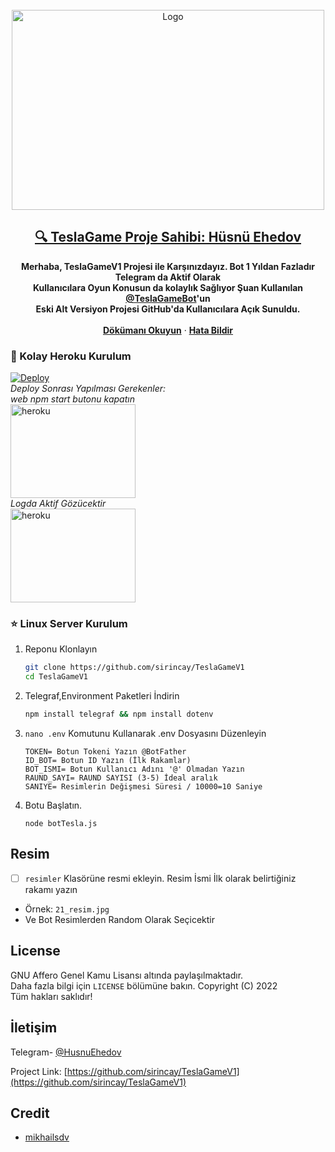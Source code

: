 <div id="top"></div>



<!-- PROJE LOGO -->
<br />
<div align="center">
  <a href="https://github.com/sirincay/TeslaGameV1">
    <img src="img/tesla.png" alt="Logo" width="500" height="320">
  </a>

  <h2 align="center"><a href="https://t.me/husnuehedov">🔍 TeslaGame Proje Sahibi: Hüsnü Ehedov</a></h2>

  <p align="center">
    <b>Merhaba, TeslaGameV1 Projesi ile Karşınızdayız. Bot 1 Yıldan Fazladır Telegram da Aktif Olarak<br/>Kullanıcılara Oyun Konusun da kolaylık Sağlıyor
Şuan Kullanılan <a href="https://t.me/TeslaGameBot" >@TeslaGameBot</a>'un <br/>
Eski Alt Versiyon Projesi GitHub'da Kullanıcılara Açık Sunuldu.</b>
<br/><br/>
<strong><a href="https://telegra.ph/TeslaGame-Türkçe-Oyun-Rehberi-05-29">Dökümanı Okuyun</a></strong>
    ·
    <strong><a href="https://t.me/husnuehedov">Hata Bildir</a></strong>
   </p>
</div>

### 🔹 Kolay Heroku Kurulum
  
[![Deploy](https://www.herokucdn.com/deploy/button.svg)](https://heroku.com/deploy?template=https://github.com/sirincay/TeslaGameV1)  
 <i>Deploy Sonrası Yapılması Gerekenler:</i><br/>
      <i>web npm start butonu kapatın</i><br/>
     <img src="img/heroku1.jpg" alt="heroku" width="200" height="150"><br/>
      <i>Logda Aktif Gözücektir</i><br/>
     <img src="img/heroku3.jpg" alt="heroku" width="200" height="150"> <br/>

### ⭐️ Linux Server Kurulum

1. Reponu Klonlayın
   ```sh
   git clone https://github.com/sirincay/TeslaGameV1
   cd TeslaGameV1
   ```
2. Telegraf,Environment Paketleri İndirin
   ```sh 
   npm install telegraf && npm install dotenv
   ```
3. `nano .env` Komutunu Kullanarak .env Dosyasını Düzenleyin
   ```.env
   TOKEN= Botun Tokeni Yazın @BotFather
   ID_BOT= Botun ID Yazın (İlk Rakamlar)
   BOT_ISMI= Botun Kullanıcı Adını '@' Olmadan Yazın
   RAUND_SAYI= RAUND SAYISI (3-5) İdeal aralık 
   SANIYE= Resimlerin Değişmesi Süresi / 10000=10 Saniye
   
    ```
4. Botu Başlatın.
   ```
   node botTesla.js
    ```

## Resim

- [ ] `resimler` Klasörüne resmi ekleyin. Resim İsmi İlk olarak belirtiğiniz rakamı yazın <br/>
- Örnek: `21_resim.jpg`
- Ve Bot Resimlerden Random Olarak Seçicektir

<!-- LICENSE -->
## License

GNU Affero Genel Kamu Lisansı altında paylaşılmaktadır. <br/>
Daha fazla bilgi için `LICENSE` bölümüne bakın. Copyright (C) 2022<br/>
Tüm hakları saklıdır!



## İletişim

Telegram- [@HusnuEhedov](https://t.me/husnuehedov)

Project Link: [https://github.com/sirincay/TeslaGameV1](https://github.com/sirincay/TeslaGameV1)




## Credit

* [mikhailsdv](https://github.com/mikhailsdv/guess-the-age-bot)




